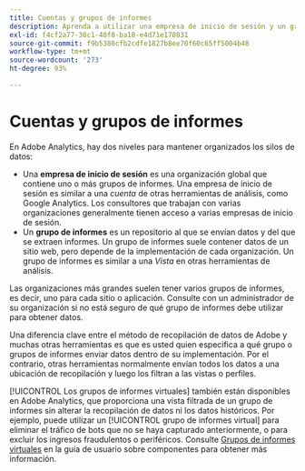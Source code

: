```yaml
---
title: Cuentas y grupos de informes
description: Aprenda a utilizar una empresa de inicio de sesión y un grupo de informes para mantener los silos de datos organizados en Adobe Analytics.
exl-id: f4cf2a77-30c1-40f8-ba18-e4d71e170831
source-git-commit: f9b5380cfb2cdfe1827b8ee70f60c65ff5004b48
workflow-type: tm+mt
source-wordcount: '273'
ht-degree: 93%

---
```


# Cuentas y grupos de informes

En Adobe Analytics, hay dos niveles para mantener organizados los silos de datos:

* Una **empresa de inicio de sesión** es una organización global que contiene uno o más grupos de informes. Una empresa de inicio de sesión es similar a una *cuenta* de otras herramientas de análisis, como Google Analytics. Los consultores que trabajan con varias organizaciones generalmente tienen acceso a varias empresas de inicio de sesión.
* Un **grupo de informes** es un repositorio al que se envían datos y del que se extraen informes. Un grupo de informes suele contener datos de un sitio web, pero depende de la implementación de cada organización. Un grupo de informes es similar a una *Vista* en otras herramientas de análisis.

Las organizaciones más grandes suelen tener varios grupos de informes, es decir, uno para cada sitio o aplicación. Consulte con un administrador de su organización si no está seguro de qué grupo de informes debe utilizar para obtener datos.

Una diferencia clave entre el método de recopilación de datos de Adobe y muchas otras herramientas es que es usted quien especifica a qué grupo o grupos de informes enviar datos dentro de su implementación. Por el contrario, otras herramientas normalmente envían todos los datos a una ubicación de recopilación y luego los filtran a las vistas o perfiles.

[!UICONTROL Los grupos de informes virtuales] también están disponibles en Adobe Analytics, que proporciona una vista filtrada de un grupo de informes sin alterar la recopilación de datos ni los datos históricos. Por ejemplo, puede utilizar un [!UICONTROL grupo de informes virtual] para eliminar el tráfico de bots que no se haya capturado anteriormente, o para excluir los ingresos fraudulentos o periféricos. Consulte [Grupos de informes virtuales](/help/components/vrs/vrs-about.md) en la guía de usuario sobre componentes para obtener más información.
